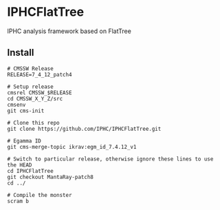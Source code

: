 IPHCFlatTree
============

IPHC analysis framework based on FlatTree

Install
-------

```
# CMSSW Release
RELEASE=7_4_12_patch4

# Setup release
cmsrel CMSSW_$RELEASE
cd CMSSW_X_Y_Z/src
cmsenv
git cms-init

# Clone this repo
git clone https://github.com/IPHC/IPHCFlatTree.git

# Egamma ID
git cms-merge-topic ikrav:egm_id_7.4.12_v1

# Switch to particular release, otherwise ignore these lines to use the HEAD
cd IPHCFlatTree
git checkout MantaRay-patch8
cd ../

# Compile the monster
scram b
```
